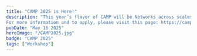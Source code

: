```yaml
---
title: "CAMP 2025 is Here!"
description: "This year’s flavor of CAMP will be Networks across scales. The course will include lectures, hands-on tutorials, and projects geared towards providing a thorough introduction to the exciting and interdisciplinary field of computational neuroscience. Accommodation and meals will be covered for the participants.
For more information and to apply, please visit this page: https://campiiser.com/"
pubDate: "May 16 2025"
heroImage: "/CAMP2025.jpg"
badge: "CAMP 2025"
tags: ["Workshop"]
---
```

